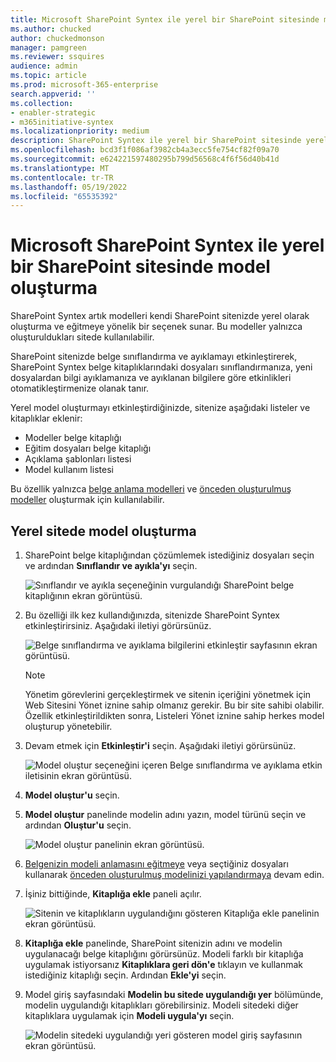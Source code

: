 ```yaml
---
title: Microsoft SharePoint Syntex ile yerel bir SharePoint sitesinde model oluşturma
ms.author: chucked
author: chuckedmonson
manager: pamgreen
ms.reviewer: ssquires
audience: admin
ms.topic: article
ms.prod: microsoft-365-enterprise
search.appverid: ''
ms.collection:
- enabler-strategic
- m365initiative-syntex
ms.localizationpriority: medium
description: SharePoint Syntex ile yerel bir SharePoint sitesinde yerel model oluşturmayı öğrenin.
ms.openlocfilehash: bcd3f1f086af3982cb4a3ecc5fe754cf82f09a70
ms.sourcegitcommit: e624221597480295b799d56568c4f6f56d40b41d
ms.translationtype: MT
ms.contentlocale: tr-TR
ms.lasthandoff: 05/19/2022
ms.locfileid: "65535392"
---
```

# <a name="create-a-model-on-a-local-sharepoint-site-with-microsoft-sharepoint-syntex"></a>Microsoft SharePoint Syntex ile yerel bir SharePoint sitesinde model oluşturma

SharePoint Syntex artık modelleri kendi SharePoint sitenizde yerel olarak oluşturma ve eğitmeye yönelik bir seçenek sunar. Bu modeller yalnızca oluşturuldukları sitede kullanılabilir. 

SharePoint sitenizde belge sınıflandırma ve ayıklamayı etkinleştirerek, SharePoint Syntex belge kitaplıklarındaki dosyaları sınıflandırmanıza, yeni dosyalardan bilgi ayıklamanıza ve ayıklanan bilgilere göre etkinlikleri otomatikleştirmenize olanak tanır.

Yerel model oluşturmayı etkinleştirdiğinizde, sitenize aşağıdaki listeler ve kitaplıklar eklenir:

- Modeller belge kitaplığı
- Eğitim dosyaları belge kitaplığı
- Açıklama şablonları listesi
- Model kullanım listesi

Bu özellik yalnızca [belge anlama modelleri](apply-a-model.md) ve [önceden oluşturulmuş modeller](prebuilt-models.md) oluşturmak için kullanılabilir. 

## <a name="create-a-model-on-a-local-site"></a>Yerel sitede model oluşturma

1. SharePoint belge kitaplığından çözümlemek istediğiniz dosyaları seçin ve ardından **Sınıflandır ve ayıkla'yı** seçin.

    ![Sınıflandır ve ayıkla seçeneğinin vurgulandığı SharePoint belge kitaplığının ekran görüntüsü.](../media/content-understanding/local-model-classify-and-extract-option.png) 

2. Bu özelliği ilk kez kullandığınızda, sitenizde SharePoint Syntex etkinleştirirsiniz. Aşağıdaki iletiyi görürsünüz.

    ![Belge sınıflandırma ve ayıklama bilgilerini etkinleştir sayfasının ekran görüntüsü.](../media/content-understanding/local-model-first-run-activate-message.png) 

    > [!NOTE]
    > Yönetim görevlerini gerçekleştirmek ve sitenin içeriğini yönetmek için Web Sitesini Yönet iznine sahip olmanız gerekir. Bu bir site sahibi olabilir. Özellik etkinleştirildikten sonra, Listeleri Yönet iznine sahip herkes model oluşturup yönetebilir.

3. Devam etmek için **Etkinleştir'i** seçin. Aşağıdaki iletiyi görürsünüz.

    ![Model oluştur seçeneğini içeren Belge sınıflandırma ve ayıklama etkin iletisinin ekran görüntüsü.](../media/content-understanding/local-model-activated-message.png) 

4. **Model oluştur'u** seçin.

5. **Model oluştur** panelinde modelin adını yazın, model türünü seçin ve ardından **Oluştur'u** seçin.

    ![Model oluştur panelinin ekran görüntüsü.](../media/content-understanding/local-model-create-a-model.png) 

6. [Belgenizin modeli anlamasını eğitmeye](apply-a-model.md) veya seçtiğiniz dosyaları kullanarak [önceden oluşturulmuş modelinizi yapılandırmaya](prebuilt-models.md) devam edin.

7. İşiniz bittiğinde, **Kitaplığa ekle** paneli açılır.

    ![Sitenin ve kitaplıkların uygulandığını gösteren Kitaplığa ekle panelinin ekran görüntüsü.](../media/content-understanding/local-model-add-to-library-panel.png) 

8. **Kitaplığa ekle** panelinde, SharePoint sitenizin adını ve modelin uygulanacağı belge kitaplığını görürsünüz. Modeli farklı bir kitaplığa uygulamak istiyorsanız **Kitaplıklara geri dön'e** tıklayın ve kullanmak istediğiniz kitaplığı seçin. Ardından **Ekle'yi** seçin.

9. Model giriş sayfasındaki **Modelin bu sitede uygulandığı yer** bölümünde, modelin uygulandığı kitaplıkları görebilirsiniz. Modeli sitedeki diğer kitaplıklara uygulamak için **Modeli uygula'yı** seçin. 

    ![Modelin sitedeki uygulandığı yeri gösteren model giriş sayfasının ekran görüntüsü.](../media/content-understanding/local-model-home-page.png) 

